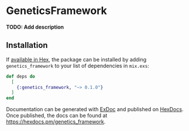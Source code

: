 # GeneticsFramework

**TODO: Add description**

## Installation

If [available in Hex](https://hex.pm/docs/publish), the package can be installed
by adding `genetics_framework` to your list of dependencies in `mix.exs`:

```elixir
def deps do
  [
    {:genetics_framework, "~> 0.1.0"}
  ]
end
```

Documentation can be generated with [ExDoc](https://github.com/elixir-lang/ex_doc)
and published on [HexDocs](https://hexdocs.pm). Once published, the docs can
be found at <https://hexdocs.pm/genetics_framework>.

